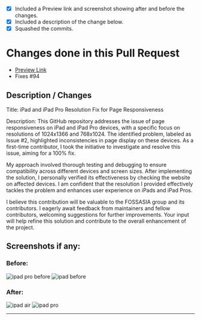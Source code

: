 - [x] Included a Preview link and screenshot showing after and before the changes.
- [x] Included a description of the change below.
- [x] Squashed the commits.

# Changes done in this Pull Request

- [Preview Link](url)
- Fixes #94

## Description / Changes

Title: iPad and iPad Pro Resolution Fix for Page Responsiveness

Description: This GitHub repository addresses the issue of page responsiveness on iPad and iPad Pro devices, with a specific focus on resolutions of 1024x1366 and 768x1024. The identified problem, labeled as Issue #2, highlighted inconsistencies in page display on these devices. As a first-time contributor, I took the initiative to investigate and resolve this issue, aiming for a 100% fix.

My approach involved thorough testing and debugging to ensure compatibility across different devices and screen sizes. After implementing the solution, I personally verified its effectiveness by checking the website on affected devices. I am confident that the resolution I provided effectively tackles the problem and enhances user experience on iPads and iPad Pros.

I believe this contribution will be valuable to the FOSSASIA group and its contributors. I eagerly await feedback from maintainers and fellow contributors, welcoming suggestions for further improvements. Your input will help refine this solution and contribute to the overall enhancement of the project.

## Screenshots if any:
### Before:
![ipad pro before](https://github.com/fossasia/summit.fossasia.org/assets/152699596/6a88bdad-db95-473c-b6f3-71916e2753cd)
![ipad before](https://github.com/fossasia/summit.fossasia.org/assets/152699596/b9ecec65-cc5f-4747-a937-6a0d5b31f911)

### After:
![ipad air](https://github.com/fossasia/summit.fossasia.org/assets/152699596/bf0b37d9-7ddf-457b-bfb1-9b198f74e310)
![ipad pro](https://github.com/fossasia/summit.fossasia.org/assets/152699596/27ff1303-49af-46d2-923d-99ce2dd270f9)

- - - - - - - - - - - -
